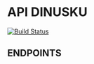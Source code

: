 API DINUSKU
===========
[![Build Status](https://travis-ci.org/haqqer/dinusku-api.svg?branch=master)](https://travis-ci.org/haqqer/dinusku-api)
## ENDPOINTS
